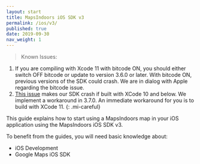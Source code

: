 ```yaml
---
layout: start
title: MapsIndoors iOS SDK v3
permalink: /ios/v3/
published: true
date: 2019-09-30
nav_weight: 1
---
```


> Known Issues:

1. If you are compiling with Xcode 11 with bitcode ON, you should either switch OFF bitcode or update to version 3.6.0 or later. With bitcode ON, previous versions of the SDK could crash. We are in dialog with Apple regarding the bitcode issue.
1. [This issue](https://forums.developer.apple.com/thread/123003) makes our SDK crash if built with XCode 10 and below. We implement a workaround in 3.7.0. An immediate workaround for you is to build with XCode 11.
{: .mi-careful}

This guide explains how to start using a MapsIndoors map in your iOS application using the MapsIndoors iOS SDK v3.

To benefit from the guides, you will need basic knowledge about:

* iOS Development
* Google Maps iOS SDK
